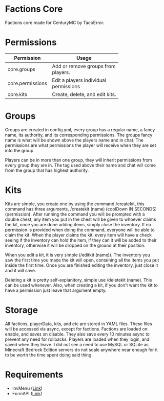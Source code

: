 # Factions Core

Factions core made for CenturyMC by TacoError.

# Permissions

| Permission  | Usage                                     |
|-------------|-------------------------------------------|
| core.groups | Add or remove groups from<br/>players.    |
|core.permissions| Edit a players individual<br/>permissions |
|core.kits| Create, delete, and edit kits.            |

# Groups

Groups are created in config.yml, every group has a regular name, 
a fancy name, its authority, and its corresponding permissions.
The groups fancy name is what will be shown above the players
name and in chat. The permissions are what permissions the player
will receive when they are set into the group. 

Players can be in more than one group, they will inherit permissions
from every group they are in. The tag used above their name and chat
will come from the group that has highest authority.

# Kits

Kits are simple, you create one by using the command
/createkit, this command has three arguments,
/createkit (name) (coolDown IN SECONDS) (permission). After running the command
you will be prompted with a double chest, any item you put in the chest
will be given to whoever claims the kit, once you are done
adding items, simply close the inventory. If no permission is provided 
when doing the command, everyone will be able to claim the kit.
When the player claims the kit, every item will have a check seeing
if the inventory can hold the item, if they can it will be added to their
inventory, otherwise it will be dropped on the ground at their position.

When you edit a kit, it is very simple (/editkit (name)). The inventory you saw the first
time you made the kit will open, containing all the items you put inside the first time.
Once you are finished editing the inventory, just close it and it will
save.

Deleting a kit is pretty self-explanitory, simple use /deletekit (name). This can be used whenever.
Also, when creating a kit, if you don't want the kit to have a permission just leave that argument empty.

# Storage

All factions, playerData, kits, and etc are stored in YAML files. 
These files will be accessed via async, except for factions. Factions
are loaded on enable, and saves on disable. They also save
every 10 minutes async to prevent any need for rollbacks. Players
are loaded when they login, and saved when they leave. I did not see
a need to use MySQL or SQLite as Minecraft Bedrock Edition servers
do not scale anywhere near enough for it to be worth the time spent
doing said thing.

# Requirements

- InvMenu ([Link](https://github.com/Muqsit/InvMenu))
- FormAPI ([Link](https://github.com/jojoe77777/FormAPI))


